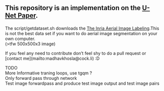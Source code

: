 ## <p>This repository is an implementation on the <a href="https://arxiv.org/abs/1505.04597">U-Net Paper</a>.<br>
The script/getdataset.sh downloads the <a href="https://project.inria.fr/aerialimagelabeling/">The Inria Aerial Image Labeling</a>.This is not the best data set if you want to do aerial image segmentation on your own computer.<br>
(&gt;tfw 500x500x3 image)</p>
<p>If you feel any need to contribute don’t feel shy to do a pull request or [contact me](mailto:madhavkhosla@cock.li) :D</p>
<p>TODO<br>
More Informative traning loops, use tgqm ?<br>
Only forward pass through network<br>
Test image forwardpass and produce test image output and test image pairs</p>
